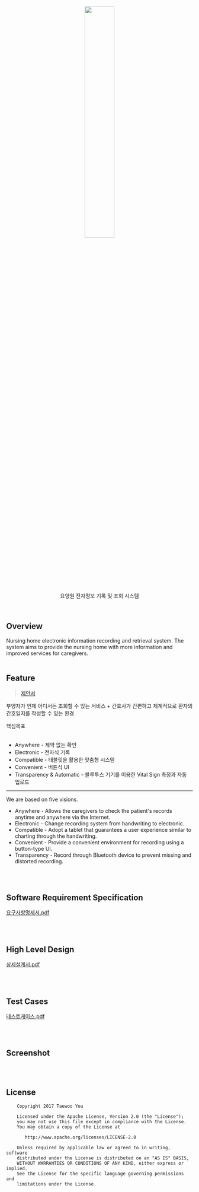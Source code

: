 <h1 align=center><img src="https://github.com/pooi/Nearby/blob/master/image/nearby%20logo.png" width=40%/></h1>
<p align=center>요양원 전자정보 기록 및 조회 시스템</p>
<br>

## Overview
Nursing home electronic information recording and retrieval system. The system aims to provide the nursing home with more information and improved services for caregivers.
<br><br>

## Feature
><a href="https://drive.google.com/open?id=0B67FssKXYIKQNHVpYVNfRUFVelE">제안서</a>

부양자가 언제 어디서든 조회할 수 있는 서비스 + 간호사가 간편하고 체계적으로 환자의 간호일지를 작성할 수 있는 환경
<br>

핵심목표
<ul>
  <li>Anywhere - 제약 없는 확인</li>
  <li>Electronic - 전자식 기록</li>
  <li>Compatible - 태블릿을 활용한 맞춤형 시스템</li>
  <li>Convenient - 버튼식 UI</li>
  <li>Transparency & Automatic - 블루투스 기기를 이용한 Vital Sign 측정과 자동 업로드</li>
</ul>

<hr>
We are based on five visions.
<ul>
  <li>Anywhere - Allows the caregivers to check the patient's records anytime and anywhere via the Internet.</li>
  <li>Electronic - Change recording system from handwriting to electronic.</li>
  <li>Compatible - Adopt a tablet that guarantees a user experience similar to charting through the handwriting.</li>
  <li>Convenient - Provide a convenient environment for recording using a button-type UI.</li>
  <li>Transparency - Record through Bluetooth device to prevent missing and distorted recording.</li>
</ul>

<br>
<br>

## Software Requirement Specification
<a href="https://drive.google.com/open?id=0B67FssKXYIKQRlp0WlJGMkg1VE0">요구사항명세서.pdf</a>

<br>
<br>

## High Level Design
<a href="https://drive.google.com/open?id=0B67FssKXYIKQRlNHVmRUcTgwOTQ">상세설계서.pdf</a>

<br>
<br>

## Test Cases
<a href="https://github.com/pooi/Nearby">테스트케이스.pdf</a>

<br>
<br>

## Screenshot

<br>
<br>

## License
```
    Copyright 2017 Taewoo You

    Licensed under the Apache License, Version 2.0 (the "License");
    you may not use this file except in compliance with the License.
    You may obtain a copy of the License at

       http://www.apache.org/licenses/LICENSE-2.0

    Unless required by applicable law or agreed to in writing, software
    distributed under the License is distributed on an "AS IS" BASIS,
    WITHOUT WARRANTIES OR CONDITIONS OF ANY KIND, either express or implied.
    See the License for the specific language governing permissions and
    limitations under the License.
```
